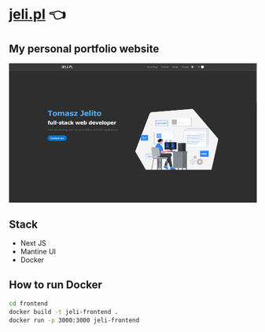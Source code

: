 # [jeli.pl](https://www.jeli.pl) :point_left:

## My personal portfolio website

![Prewiev](https://github.com/jeli-t/jeli.pl/blob/master/preview.png)

## Stack
 - Next JS
 - Mantine UI
 - Docker


## How to run Docker
```bash
cd frontend
docker build -t jeli-frontend . 
docker run -p 3000:3000 jeli-frontend
```